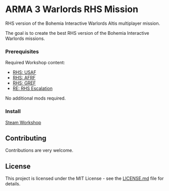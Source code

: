 # ARMA 3 Warlords RHS Mission

RHS version of the Bohemia Interactive Warlords Altis multiplayer mission.

The goal is to create the best RHS version of the Bohemia Interactive Warlords missions.

### Prerequisites

Required Workshop content:

* [RHS: USAF](https://steamcommunity.com/sharedfiles/filedetails/?id=843577117)
* [RHS: AFRF](https://steamcommunity.com/sharedfiles/filedetails/?id=843425103)
* [RHS: GREF](https://steamcommunity.com/sharedfiles/filedetails/?id=843593391)
* [RE: RHS Escalation](https://steamcommunity.com/sharedfiles/filedetails/?id=2188015838)

No additional mods required.

### Install

[Steam Workshop](https://steamcommunity.com/sharedfiles/filedetails/?id=2338234827)

## Contributing

Contributions are very welcome.

## License

This project is licensed under the MIT License - see the [LICENSE.md](LICENSE.md) file for details.